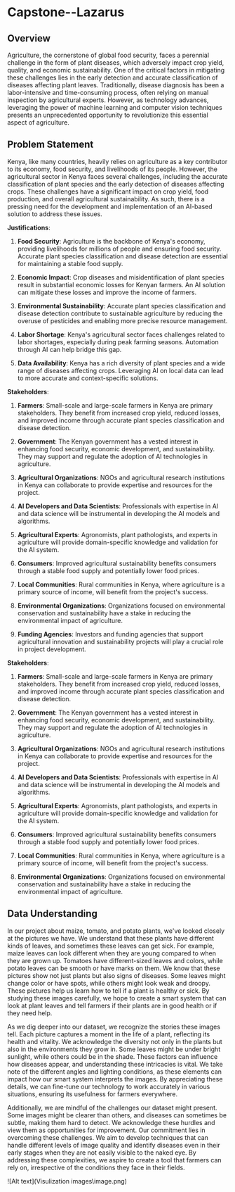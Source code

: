 # Capstone--Lazarus

## Overview
Agriculture, the cornerstone of global food security, faces a perennial challenge in the form of plant diseases, which adversely impact crop yield, quality, and economic sustainability. One of the critical factors in mitigating these challenges lies in the early detection and accurate classification of diseases affecting plant leaves. Traditionally, disease diagnosis has been a labor-intensive and time-consuming process, often relying on manual inspection by agricultural experts. However, as technology advances, leveraging the power of machine learning and computer vision techniques presents an unprecedented opportunity to revolutionize this essential aspect of agriculture.

## Problem Statement

Kenya, like many countries, heavily relies on agriculture as a key contributor to its economy, food security, and livelihoods of its people. However, the agricultural sector in Kenya faces several challenges, including the accurate classification of plant species and the early detection of diseases affecting crops. These challenges have a significant impact on crop yield, food production, and overall agricultural sustainability. As such, there is a pressing need for the development and implementation of an AI-based solution to address these issues.

**Justifications**:

1. **Food Security**: Agriculture is the backbone of Kenya's economy, providing livelihoods for millions of people and ensuring food security. Accurate plant species classification and disease detection are essential for maintaining a stable food supply.

2. **Economic Impact**: Crop diseases and misidentification of plant species result in substantial economic losses for Kenyan farmers. An AI solution can mitigate these losses and improve the income of farmers.

3. **Environmental Sustainability**: Accurate plant species classification and disease detection contribute to sustainable agriculture by reducing the overuse of pesticides and enabling more precise resource management.

4. **Labor Shortage**: Kenya's agricultural sector faces challenges related to labor shortages, especially during peak farming seasons. Automation through AI can help bridge this gap.

5. **Data Availability**: Kenya has a rich diversity of plant species and a wide range of diseases affecting crops. Leveraging AI on local data can lead to more accurate and context-specific solutions.

**Stakeholders**:

1. **Farmers**: Small-scale and large-scale farmers in Kenya are primary stakeholders. They benefit from increased crop yield, reduced losses, and improved income through accurate plant species classification and disease detection.

2. **Government**: The Kenyan government has a vested interest in enhancing food security, economic development, and sustainability. They may support and regulate the adoption of AI technologies in agriculture.

3. **Agricultural Organizations**: NGOs and agricultural research institutions in Kenya can collaborate to provide expertise and resources for the project.

4. **AI Developers and Data Scientists**: Professionals with expertise in AI and data science will be instrumental in developing the AI models and algorithms.

5. **Agricultural Experts**: Agronomists, plant pathologists, and experts in agriculture will provide domain-specific knowledge and validation for the AI system.

6. **Consumers**: Improved agricultural sustainability benefits consumers through a stable food supply and potentially lower food prices.

7. **Local Communities**: Rural communities in Kenya, where agriculture is a primary source of income, will benefit from the project's success.

8. **Environmental Organizations**: Organizations focused on environmental conservation and sustainability have a stake in reducing the environmental impact of agriculture.

9. **Funding Agencies**: Investors and funding agencies that support agricultural innovation and sustainability projects will play a crucial role in project development.

**Stakeholders**:

1. **Farmers**: Small-scale and large-scale farmers in Kenya are primary stakeholders. They benefit from increased crop yield, reduced losses, and improved income through accurate plant species classification and disease detection.

2. **Government**: The Kenyan government has a vested interest in enhancing food security, economic development, and sustainability. They may support and regulate the adoption of AI technologies in agriculture.

3. **Agricultural Organizations**: NGOs and agricultural research institutions in Kenya can collaborate to provide expertise and resources for the project.

4. **AI Developers and Data Scientists**: Professionals with expertise in AI and data science will be instrumental in developing the AI models and algorithms.

5. **Agricultural Experts**: Agronomists, plant pathologists, and experts in agriculture will provide domain-specific knowledge and validation for the AI system.

6. **Consumers**: Improved agricultural sustainability benefits consumers through a stable food supply and potentially lower food prices.

7. **Local Communities**: Rural communities in Kenya, where agriculture is a primary source of income, will benefit from the project's success.

8. **Environmental Organizations**: Organizations focused on environmental conservation and sustainability have a stake in reducing the environmental impact of agriculture.

## Data Understanding
In our project about maize, tomato, and potato plants, we've looked closely at the pictures we have. We understand that these plants have different kinds of leaves, and sometimes these leaves can get sick. For example, maize leaves can look different when they are young compared to when they are grown up. Tomatoes have different-sized leaves and colors, while potato leaves can be smooth or have marks on them. We know that these pictures show not just plants but also signs of diseases. Some leaves might change color or have spots, while others might look weak and droopy. These pictures help us learn how to tell if a plant is healthy or sick. By studying these images carefully, we hope to create a smart system that can look at plant leaves and tell farmers if their plants are in good health or if they need help.

As we dig deeper into our dataset, we recognize the stories these images tell. Each picture captures a moment in the life of a plant, reflecting its health and vitality. We acknowledge the diversity not only in the plants but also in the environments they grow in. Some leaves might be under bright sunlight, while others could be in the shade. These factors can influence how diseases appear, and understanding these intricacies is vital. We take note of the different angles and lighting conditions, as these elements can impact how our smart system interprets the images. By appreciating these details, we can fine-tune our technology to work accurately in various situations, ensuring its usefulness for farmers everywhere.

Additionally, we are mindful of the challenges our dataset might present. Some images might be clearer than others, and diseases can sometimes be subtle, making them hard to detect. We acknowledge these hurdles and view them as opportunities for improvement. Our commitment lies in overcoming these challenges. We aim to develop techniques that can handle different levels of image quality and identify diseases even in their early stages when they are not easily visible to the naked eye. By addressing these complexities, we aspire to create a tool that farmers can rely on, irrespective of the conditions they face in their fields.

![Alt text](Visulization images\image.png)